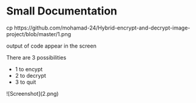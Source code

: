 <h1>Small Documentation </h1>
cp https://github.com/mohamad-24/Hybrid-encrypt-and-decrypt-image-project/blob/master/1.png
<p> output of code appear in the screen </p>
<p>There are 3 possibilities
<ul>
<li>1 to encypt</li>
<li>2 to decrypt</li>
<li>3 to quit</li>
</ul>
</p>
![Screenshot](2.png)


